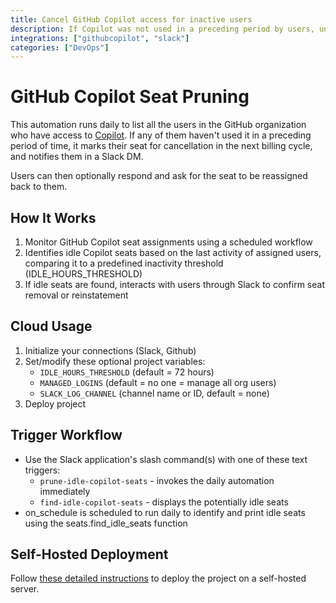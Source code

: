 ```yaml
---
title: Cancel GitHub Copilot access for inactive users
description: If Copilot was not used in a preceding period by users, unsubscribe and notify them in Slack. Users can ask for their subscription to be reinstated.
integrations: ["githubcopilot", "slack"]
categories: ["DevOps"]
---
```


# GitHub Copilot Seat Pruning

This automation runs daily to list all the users in the GitHub organization
who have access to [Copilot](https://github.com/features/copilot). If any of
them haven't used it in a preceding period of time, it marks their seat for
cancellation in the next billing cycle, and notifies them in a Slack DM.

Users can then optionally respond and ask for the seat to be reassigned back
to them.

## How It Works

1. Monitor GitHub Copilot seat assignments using a scheduled workflow
2. Identifies idle Copilot seats based on the last activity of assigned users, comparing it to a predefined inactivity threshold (IDLE_HOURS_THRESHOLD)
3. If idle seats are found, interacts with users through Slack to confirm seat removal or reinstatement

## Cloud Usage

1. Initialize your connections (Slack, Github)
2. Set/modify these optional project variables:
   - `IDLE_HOURS_THRESHOLD` (default = 72 hours)
   - `MANAGED_LOGINS` (default = no one = manage all org users)
   - `SLACK_LOG_CHANNEL` (channel name or ID, default = none)
3. Deploy project

## Trigger Workflow

- Use the Slack application's slash command(s) with one of these text triggers:
  - `prune-idle-copilot-seats` - invokes the daily automation immediately
  - `find-idle-copilot-seats` - displays the potentially idle seats
- on_schedule is scheduled to run daily to identify and print idle seats using the seats.find_idle_seats function

## Self-Hosted Deployment

Follow [these detailed instructions](https://docs.autokitteh.com/get_started/deployment) to deploy the project on a self-hosted server.

